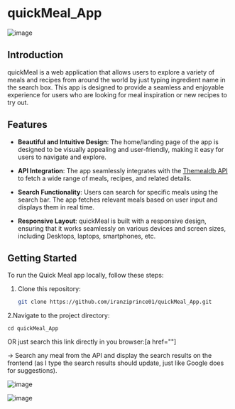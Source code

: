 # quickMeal_App

![image](https://github.com/iranziprince01/quickMeal_App/assets/116654088/9407ff8f-4da8-4580-9ac5-f96554795838)

## Introduction

quickMeal is a web application that allows users to explore a variety of meals and recipes from around the world by just typing ingredient name in the search box. This app is designed to provide a seamless and enjoyable experience for users who are looking for meal inspiration or new recipes to try out.

## Features

- **Beautiful and Intuitive Design**: The home/landing page of the app is designed to be visually appealing and user-friendly, making it easy for users to navigate and explore.

- **API Integration**: The app seamlessly integrates with the [Themealdb API](https://www.themealdb.com/api.php) to fetch a wide range of meals, recipes, and related details.

- **Search Functionality**: Users can search for specific meals using the search bar. The app fetches relevant meals based on user input and displays them in real time.

- **Responsive Layout**: quickMeal is built with a responsive design, ensuring that it works seamlessly on various devices and screen sizes, including Desktops, laptops, smartphones, etc.

## Getting Started

To run the Quick Meal app locally, follow these steps:

1. Clone this repository:

   ```sh
   git clone https://github.com/iranziprince01/quickMeal_App.git
   ```
2.Navigate to the project directory:

   ```cd quickMeal_App```
   
   OR just search this link directly in you browser:[a href=""]

-> Search any meal from the API and display the search results on the frontend (as I type the search results should update, just like Google does for suggestions).

![image](https://github.com/iranziprince01/quickMeal_App/assets/116654088/5d965352-2678-4cdd-9568-5248c8a76574)

![image](https://github.com/iranziprince01/quickMeal_App/assets/116654088/211c7605-e094-4745-ab1d-fe810536a904)



